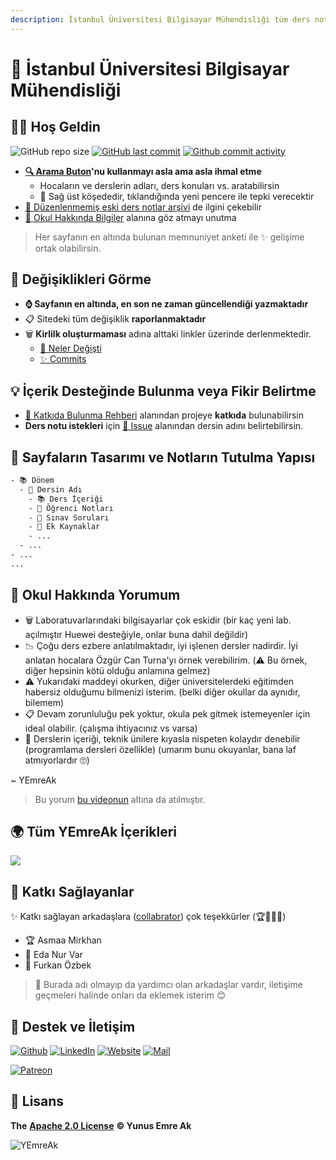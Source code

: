 ```yaml
---
description: İstanbul Üniversitesi Bilgisayar Mühendisliği tüm ders notlarını içerir.
---
```


# 🏫 İstanbul Üniversitesi Bilgisayar Mühendisliği

## 🙋‍♂️ Hoş Geldin

![GitHub repo size](https://img.shields.io/github/repo-size/yemreak/IstanbulUniversity-CE?label=Proje%20boyutu&style=for-the-badge)
[![GitHub last commit](https://img.shields.io/github/last-commit/yemreak/IstanbulUniversity-CE?label=Son%20g%C3%BCncelleme&style=for-the-badge)](https://iuce.yemreak.com/changelog)
[![Github commit activity](https://img.shields.io/github/commit-activity/w/yemreak/IstanbulUniversity-CE?label=G%C3%BCncelleme%20S%C4%B1kl%C4%B1%C4%9F%C4%B1&style=for-the-badge)](https://iuce.yemreak.com/changelog)

- **[🔍 Arama Buton](https://iuce.yemreak.com/?q=)'nu kullanmayı asla ama asla ihmal etme**
  - Hocaların ve derslerin adları, ders konuları vs. aratabilirsin
  - 🏹 Sağ üst köşededir, tıklandığında yeni pencere ile tepki verecektir
- [📂 Düzenlenmemiş eski ders notlar arşivi](https://drive.google.com/open?id=1JPZH6Z_K59UeO-A79H0pcBIsAJlw40Y-) de ilgini çekebilir
- [🏫 Okul Hakkında Bilgiler](./1%20-%20Okul%20Hakk%C4%B1nda%20Bilgiler/README.md) alanına göz atmayı unutma

> Her sayfanın en altında bulunan memnuniyet anketi ile ✨ gelişime ortak olabilirsin.

## 👀 Değişiklikleri Görme

- **⌚ Sayfanın en altında, en son ne zaman güncellendiği yazmaktadır**
- 📋 Sitedeki tüm değişiklik **raporlanmaktadır**
- 🗑️ **Kirlilk oluşturmaması** adına alttaki linkler üzerinde derlenmektedir.
  - [👀 Neler Değişti](./CHANGELOG.md)
  - [✨ Commits](https://github.com/yedhrab/IstanbulUniversity-CE/commits/master)

## 💡 İçerik Desteğinde Bulunma veya Fikir Belirtme

- [💖 Katkıda Bulunma Rehberi](CONTRIBUTING.md) alanından projeye **katkıda** bulunabilirsin
- **Ders notu istekleri** için [🦋 Issue](https://github.com/YEmreAk/IstanbulUniversity-CE/issues/new/choose) alanından dersin adını belirtebilirsin.

## 👷‍ Sayfaların Tasarımı ve Notların Tutulma Yapısı

```txt
- 📚 Dönem
  - 🔰 Dersin Adı
    - 📚 Ders İçeriği
    - 📕 Öğrenci Notları
    - 📃 Sınav Soruları
    - 📁 Ek Kaynaklar
    - ...
  - ...
- ...
...
```

## 💭 Okul Hakkında Yorumum

- 🗑️ Laboratuvarlarındaki bilgisayarlar çok eskidir (bir kaç yeni lab. açılmıştır Huewei desteğiyle, onlar buna dahil değildir)
- 📉 Çoğu ders ezbere anlatılmaktadır, iyi işlenen dersler nadirdir. İyi anlatan hocalara Özgür Can Turna'yı örnek verebilirim. (⚠️ Bu örnek, diğer hepsinin kötü olduğu anlamına gelmez)
- ⚠️ Yukarıdaki maddeyi okurken, diğer üniversitelerdeki eğitimden habersiz olduğumu bilmenizi isterim. (belki diğer okullar da aynıdır, bilemem)
- 📋 Devam zorunluluğu pek yoktur, okula pek gitmek istemeyenler için ideal olabilir. (çalışma ihtiyacınız vs varsa)
- 👶 Derslerin içeriği, teknik ünilere kıyasla nispeten kolaydır denebilir (programlama dersleri özellikle) (umarım bunu okuyanlar, bana laf atmıyorlardır 🙄)

~ YEmreAk

> Bu yorum [bu videonun](https://www.youtube.com/watch?v=y1IiDFM10Bw) altına da atılmıştır.

## 🌍 Tüm YEmreAk İçerikleri

![](https://drive.google.com/uc?id=1LZoJzZyY_uYbl3zCxk6ZtZPaDiMHglMv)

## 🤝 Katkı Sağlayanlar

✨ Katkı sağlayan arkadaşlara ([collabrator](https://github.com/YEmreAk/IstanbulUniversity-CE/graphs/contributors)) çok teşekkürler (🏆🥇🥈🥉)

- 🏆 Asmaa Mirkhan
- 🥇 Eda Nur Var
- 🥈 Furkan Özbek

> 📢 Burada adı olmayıp da yardımcı olan arkadaşlar vardır, iletişime geçmeleri halinde onları da eklemek isterim 😊


## 💖 Destek ve İletişim

​[​![Github](https://drive.google.com/uc?id=1PzkuWOoBNMg0uOMmqwHtVoYt0WCqi-O5)​](https://github.com/yedhrab) [​![LinkedIn](https://drive.google.com/uc?id=1hvdil0ZHVEzekQ4AYELdnPOqzunKpnzJ)​](https://www.linkedin.com/in/yemreak/) [​![Website](https://drive.google.com/uc?id=1wR8Ph0FBs36ZJl0Ud-HkS0LZ9b66JBqJ)​](https://yemreak.com/) [​![Mail](https://drive.google.com/uc?id=142rP0hbrnY8T9kj_84_r7WxPG1hzWEcN)​](mailto::yedhrab@gmail.com?subject=Istanbul-University-CE%20%7C%20Github)​

​[​![Patreon](https://drive.google.com/uc?id=11YmCRmySX7v7QDFS62ST2JZuE70RFjDG)](https://www.patreon.com/yemreak/)

## 🔏 Lisans

**The** [**Apache 2.0 License**](https://choosealicense.com/licenses/apache-2.0/) **©️ Yunus Emre Ak**

![YEmreAk](https://drive.google.com/uc?id=1Wd_YLVOkAhXPVqFMx_aZyFvyTy_88H-Z)

